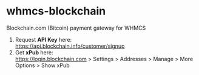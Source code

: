 # whmcs-blockchain
Blockchain.com (Bitcoin) payment gateway for WHMCS

1. Request **API Key** here: \
https://api.blockchain.info/customer/signup
2. Get **xPub** here: \
https://login.blockchain.com > Settings > Addresses > Manage > More Options > Show xPub
